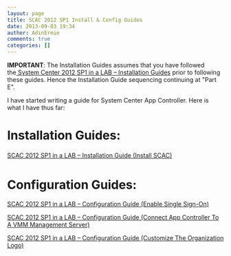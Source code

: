 ```yaml
---
layout: page
title: SCAC 2012 SP1 Install & Config Guides
date: 2013-09-03 19:34
author: AdinErmie
comments: true
categories: []
---
```

<strong>IMPORTANT</strong>: The Installation Guides assumes that you have followed the<a title="System Center 2012 SP1 in a LAB – Installation Guides" href="http://adinermie.com/lab-environment/system-center-2012-sp1-in-a-lab-installation-guides/"> System Center 2012 SP1 in a LAB – Installation Guides</a> prior to following these guides. Hence the Installation Guide sequencing continuing at "Part E".

I have started writing a guide for System Center App Controller. Here is what I have thus far:
<h1>Installation Guides:</h1>
<a title="SCAC 2012 SP1 in a LAB – Installation Guide (Install App Controller)" href="http://adinermie.com/scac-2012-sp1-in-a-lab-installation-guide-install-app-controller/" target="_blank"><span style="font-style: inherit; line-height: 1.625;">SCAC 2012 SP1 in a LAB – Installation Guide (Install SCAC)</span></a>
<h1></h1>
<h1>Configuration Guides:</h1>
<a title="SCAC 2012 SP1 in a LAB – Configuration Guide (Enable Single Sign-On)" href="http://adinermie.com/scac-2012-sp1-in-a-lab-configuration-guide-enable-single-sign-on/" target="_blank">SCAC 2012 SP1 in a LAB – Configuration Guide (Enable Single Sign-On)</a>

<a title="SCAC 2012 SP1 in a LAB – Configuration Guide (Connect App Controller to A VMM Management Server)" href="http://adinermie.com/scac-2012-sp1-in-a-lab-configuration-guide-connect-app-controller-to-a-vmm-management-server/" target="_blank">SCAC 2012 SP1 in a LAB – Configuration Guide (Connect App Controller To A VMM Management Server)</a>

<a title="SCAC 2012 SP1 in a LAB – Configuration Guide (Customize the Organization Logo)" href="http://adinermie.com/scac-2012-sp1-in-a-lab-configuration-guide-customize-the-organization-logo/" target="_blank">SCAC 2012 SP1 in a LAB – Configuration Guide (Customize The Organization Logo)</a>

